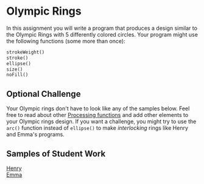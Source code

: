 Olympic Rings
=======================
In this assignment you will write a program that produces a design similar to the Olympic Rings with 5 differently colored circles. Your program might use the following functions (some more than once):
```python
strokeWeight()
stroke()
ellipse()
size()
noFill()
```
 
Optional Challenge
------------------
Your Olympic rings don't have to look like any of the samples below. Feel free to read about other [Processing functions](http://py.processing.org/reference/) and add other elements to your Olympic rings design. If you want a challenge, you might try to use the `arc()` function instead of `ellipse()` to make *interlocking* rings like Henry and Emma's programs.


Samples of Student Work   
-----------------------   
[Henry](OlympicRingsHenry.PNG)   
[Emma](OlympicRingsEmma.PNG)   
